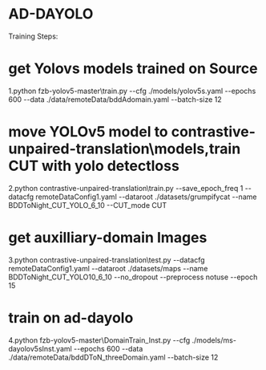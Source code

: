 # AD-DAYOLO
 
Training Steps:

# get Yolovs models trained on Source
1.python fzb-yolov5-master\train.py --cfg ./models/yolov5s.yaml --epochs 600  --data ./data/remoteData/bddAdomain.yaml --batch-size 12


# move YOLOv5 model to contrastive-unpaired-translation\models,train CUT with yolo detectloss
2.python contrastive-unpaired-translation\train.py --save_epoch_freq 1 --datacfg remoteDataConfig1.yaml --dataroot ./datasets/grumpifycat --name BDDToNight_CUT_YOLO_6_10 --CUT_mode CUT

# get auxilliary-domain Images
3.python contrastive-unpaired-translation\test.py --datacfg remoteDataConfig1.yaml --dataroot ./datasets/maps --name BDDToNight_CUT_YOLO10_6_10 --no_dropout --preprocess notuse --epoch 15

# train on ad-dayolo
4.python fzb-yolov5-master\DomainTrain_Inst.py --cfg ./models/ms-dayolov5sInst.yaml --epochs 600 --data ./data/remoteData/bddDToN_threeDomain.yaml --batch-size 12
